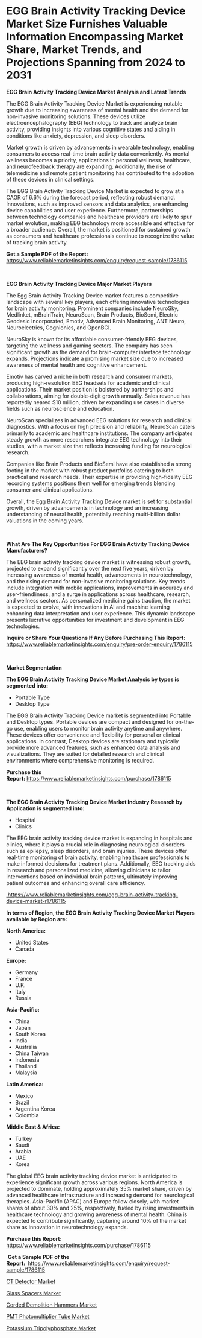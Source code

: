 <p><h1>EGG Brain Activity Tracking Device Market Size Furnishes Valuable Information Encompassing Market Share, Market Trends, and Projections Spanning from 2024 to 2031</h1></p><p><strong>EGG Brain Activity Tracking Device Market Analysis and Latest Trends</strong></p>
<p><p>The EGG Brain Activity Tracking Device Market is experiencing notable growth due to increasing awareness of mental health and the demand for non-invasive monitoring solutions. These devices utilize electroencephalography (EEG) technology to track and analyze brain activity, providing insights into various cognitive states and aiding in conditions like anxiety, depression, and sleep disorders.</p><p>Market growth is driven by advancements in wearable technology, enabling consumers to access real-time brain activity data conveniently. As mental wellness becomes a priority, applications in personal wellness, healthcare, and neurofeedback therapy are expanding. Additionally, the rise of telemedicine and remote patient monitoring has contributed to the adoption of these devices in clinical settings.</p><p>The EGG Brain Activity Tracking Device Market is expected to grow at a CAGR of 6.6% during the forecast period, reflecting robust demand. Innovations, such as improved sensors and data analytics, are enhancing device capabilities and user experience. Furthermore, partnerships between technology companies and healthcare providers are likely to spur market evolution, making EEG technology more accessible and effective for a broader audience. Overall, the market is positioned for sustained growth as consumers and healthcare professionals continue to recognize the value of tracking brain activity.</p></p>
<p><strong>Get a Sample PDF of the Report:&nbsp;</strong> <a href="https://www.reliablemarketinsights.com/enquiry/request-sample/1786115?utm_campaign=1520&utm_medium=2&utm_source=Github&utm_content=ia&utm_term=09102024&utm_id=egg-brain-activity-tracking-device">https://www.reliablemarketinsights.com/enquiry/request-sample/1786115</a></p>
<p>&nbsp;</p>
<p><strong>EGG Brain Activity Tracking Device Major Market Players</strong></p>
<p><p>The Egg Brain Activity Tracking Device market features a competitive landscape with several key players, each offering innovative technologies for brain activity monitoring. Prominent companies include NeuroSky, Medlinket, mBrainTrain, NeuroScan, Brain Products, BioSemi, Electric Geodesic Incorporated, Emotiv, Advanced Brain Monitoring, ANT Neuro, Neuroelectrics, Cognionics, and OpenBCI.</p><p>NeuroSky is known for its affordable consumer-friendly EEG devices, targeting the wellness and gaming sectors. The company has seen significant growth as the demand for brain-computer interface technology expands. Projections indicate a promising market size due to increased awareness of mental health and cognitive enhancement.</p><p>Emotiv has carved a niche in both research and consumer markets, producing high-resolution EEG headsets for academic and clinical applications. Their market position is bolstered by partnerships and collaborations, aiming for double-digit growth annually. Sales revenue has reportedly neared $10 million, driven by expanding use cases in diverse fields such as neuroscience and education.</p><p>NeuroScan specializes in advanced EEG solutions for research and clinical diagnostics. With a focus on high precision and reliability, NeuroScan caters primarily to academic and healthcare institutions. The company anticipates steady growth as more researchers integrate EEG technology into their studies, with a market size that reflects increasing funding for neurological research.</p><p>Companies like Brain Products and BioSemi have also established a strong footing in the market with robust product portfolios catering to both practical and research needs. Their expertise in providing high-fidelity EEG recording systems positions them well for emerging trends blending consumer and clinical applications.</p><p>Overall, the Egg Brain Activity Tracking Device market is set for substantial growth, driven by advancements in technology and an increasing understanding of neural health, potentially reaching multi-billion dollar valuations in the coming years.</p></p>
<p>&nbsp;</p>
<p><strong>What Are The Key Opportunities For EGG Brain Activity Tracking Device Manufacturers?</strong></p>
<p><p>The EEG brain activity tracking device market is witnessing robust growth, projected to expand significantly over the next five years, driven by increasing awareness of mental health, advancements in neurotechnology, and the rising demand for non-invasive monitoring solutions. Key trends include integration with mobile applications, improvements in accuracy and user-friendliness, and a surge in applications across healthcare, research, and wellness sectors. As personalized medicine gains traction, the market is expected to evolve, with innovations in AI and machine learning enhancing data interpretation and user experience. This dynamic landscape presents lucrative opportunities for investment and development in EEG technologies.</p></p>
<p><strong>Inquire or Share Your Questions If Any Before Purchasing This Report:</strong> <a href="https://www.reliablemarketinsights.com/enquiry/pre-order-enquiry/1786115?utm_campaign=1520&utm_medium=2&utm_source=Github&utm_content=ia&utm_term=09102024&utm_id=egg-brain-activity-tracking-device">https://www.reliablemarketinsights.com/enquiry/pre-order-enquiry/1786115</a></p>
<p>&nbsp;</p>
<p><strong>Market Segmentation</strong></p>
<p><strong>The EGG Brain Activity Tracking Device Market Analysis by types is segmented into:</strong></p>
<p><ul><li>Portable Type</li><li>Desktop Type</li></ul></p>
<p><p>The EGG Brain Activity Tracking Device market is segmented into Portable and Desktop types. Portable devices are compact and designed for on-the-go use, enabling users to monitor brain activity anytime and anywhere. These devices offer convenience and flexibility for personal or clinical applications. In contrast, Desktop devices are stationary and typically provide more advanced features, such as enhanced data analysis and visualizations. They are suited for detailed research and clinical environments where comprehensive monitoring is required.</p></p>
<p><strong>Purchase this Report:&nbsp;</strong><a href="https://www.reliablemarketinsights.com/purchase/1786115?utm_campaign=1520&utm_medium=2&utm_source=Github&utm_content=ia&utm_term=09102024&utm_id=egg-brain-activity-tracking-device">https://www.reliablemarketinsights.com/purchase/1786115</a></p>
<p>&nbsp;</p>
<p><strong>The EGG Brain Activity Tracking Device Market Industry Research by Application is segmented into:</strong></p>
<p><ul><li>Hospital</li><li>Clinics</li></ul></p>
<p><p>The EEG brain activity tracking device market is expanding in hospitals and clinics, where it plays a crucial role in diagnosing neurological disorders such as epilepsy, sleep disorders, and brain injuries. These devices offer real-time monitoring of brain activity, enabling healthcare professionals to make informed decisions for treatment plans. Additionally, EEG tracking aids in research and personalized medicine, allowing clinicians to tailor interventions based on individual brain patterns, ultimately improving patient outcomes and enhancing overall care efficiency.</p></p>
<p><a href="https://www.reliablemarketinsights.com/egg-brain-activity-tracking-device-market-r1786115?utm_campaign=1520&utm_medium=2&utm_source=Github&utm_content=ia&utm_term=09102024&utm_id=egg-brain-activity-tracking-device">&nbsp;https://www.reliablemarketinsights.com/egg-brain-activity-tracking-device-market-r1786115</a></p>
<p><strong>In terms of Region, the EGG Brain Activity Tracking Device Market Players available by Region are:</strong></p>
<p>
    <p> <strong> North America: </strong>
        <ul>
            <li>United States</li>
            <li>Canada</li>
        </ul>
        </p> 
    <p> <strong> Europe: </strong>
        <ul>
            <li>Germany</li>
            <li>France</li>
            <li>U.K.</li>
            <li>Italy</li>
            <li>Russia</li>
        </ul>
        </p> 
    <p> <strong> Asia-Pacific: </strong>
        <ul>
            <li>China</li>
            <li>Japan</li>
            <li>South Korea</li>
            <li>India</li>
            <li>Australia</li>
            <li>China Taiwan</li>
            <li>Indonesia</li>
            <li>Thailand</li>
            <li>Malaysia</li>
        </ul>
        </p> 
    <p> <strong> Latin America: </strong>
        <ul>
            <li>Mexico</li>
            <li>Brazil</li>
            <li>Argentina Korea</li>
            <li>Colombia</li>
        </ul>
        </p> 
    <p> <strong> Middle East & Africa: </strong>
        <ul>
            <li>Turkey</li>
            <li>Saudi</li>
            <li>Arabia</li>
            <li>UAE</li>
            <li>Korea</li>
        </ul>
    </p>
    </p>
<p><p>The global EEG brain activity tracking device market is anticipated to experience significant growth across various regions. North America is projected to dominate, holding approximately 35% market share, driven by advanced healthcare infrastructure and increasing demand for neurological therapies. Asia-Pacific (APAC) and Europe follow closely, with market shares of about 30% and 25%, respectively, fueled by rising investments in healthcare technology and growing awareness of mental health. China is expected to contribute significantly, capturing around 10% of the market share as innovation in neurotechnology expands.</p></p>
<p><strong>Purchase this Report: </strong><a href="https://www.reliablemarketinsights.com/purchase/1786115?utm_campaign=1520&utm_medium=2&utm_source=Github&utm_content=ia&utm_term=09102024&utm_id=egg-brain-activity-tracking-device">https://www.reliablemarketinsights.com/purchase/1786115</a></p>
<p>&nbsp;<strong>Get a Sample PDF of the Report:&nbsp;&nbsp;</strong><a href="https://www.reliablemarketinsights.com/enquiry/request-sample/1786115?utm_campaign=1520&utm_medium=2&utm_source=Github&utm_content=ia&utm_term=09102024&utm_id=egg-brain-activity-tracking-device">https://www.reliablemarketinsights.com/enquiry/request-sample/1786115</a></p>
<p><strong></strong></p>
<p><p><a href="https://www.linkedin.com/pulse/global-perspectives-ct-detector-market-trends-challenges-xv2qe?trackingId=rvXYe0jwQXq7XCOXfUM2vg%3D%3D&utm_campaign=1520&utm_medium=2&utm_source=Github&utm_content=ia&utm_term=09102024&utm_id=egg-brain-activity-tracking-device">CT Detector Market</a></p><p><a href="https://www.linkedin.com/pulse/glass-spacers-market-global-insights-regional-analysis-2024-0o7df?utm_campaign=1520&utm_medium=2&utm_source=Github&utm_content=ia&utm_term=09102024&utm_id=egg-brain-activity-tracking-device">Glass Spacers Market</a></p><p><a href="https://github.com/Rekhakhatun65/Market-Research-Report-List-1/blob/main/corded-demolition-hammers-market.md?utm_campaign=1520&utm_medium=2&utm_source=Github&utm_content=ia&utm_term=09102024&utm_id=egg-brain-activity-tracking-device">Corded Demolition Hammers Market</a></p><p><a href="https://www.linkedin.com/pulse/pmt-photomultiplier-tube-market-research-report-forecast-fksoc?trackingId=bccYIfV6QpySu6VjO2Ds9A%3D%3D&utm_campaign=1520&utm_medium=2&utm_source=Github&utm_content=ia&utm_term=09102024&utm_id=egg-brain-activity-tracking-device">PMT Photomultiplier Tube Market</a></p><p><a href="https://www.linkedin.com/pulse/potassium-tripolyphosphate-market-evolution-global-trends-8snsf?trackingId=B%2FXBbr3QST2TShglSP4NxQ%3D%3D&utm_campaign=1520&utm_medium=2&utm_source=Github&utm_content=ia&utm_term=09102024&utm_id=egg-brain-activity-tracking-device">Potassium Tripolyphosphate Market</a></p></p>